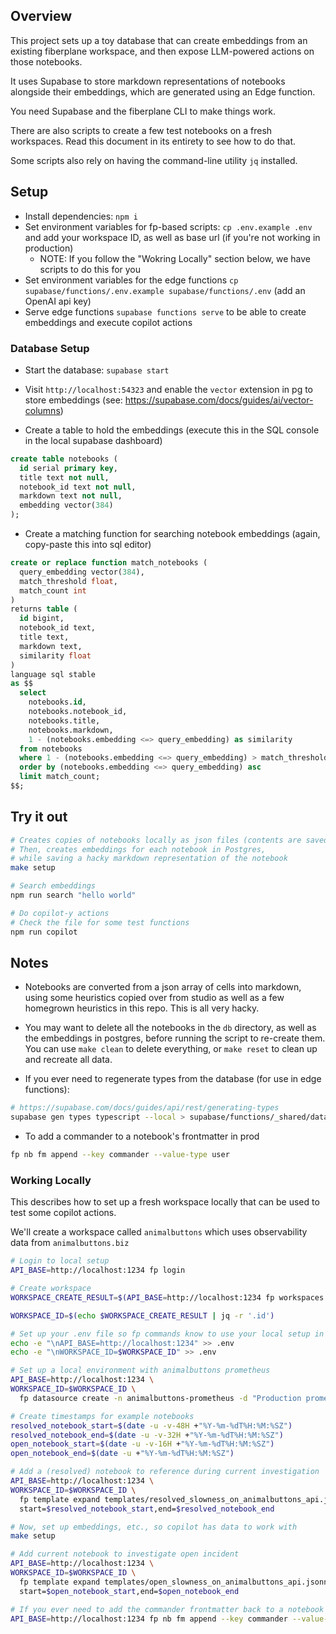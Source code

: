 ## Overview

This project sets up a toy database that can create embeddings from an existing fiberplane workspace, and then expose LLM-powered actions on those notebooks. 

It uses Supabase to store markdown representations of notebooks alongside their embeddings, which are generated using an Edge function.

You need Supabase and the fiberplane CLI to make things work.

There are also scripts to create a few test notebooks on a fresh workspaces. Read this document in its entirety to see how to do that.

Some scripts also rely on having the command-line utility `jq` installed.

## Setup

- Install dependencies: `npm i`
- Set environment variables for fp-based scripts: `cp .env.example .env` and add your workspace ID, as well as base url (if you're not working in production)
  * NOTE: If you follow the "Wokring Locally" section below, we have scripts to do this for you
- Set environment variables for the edge functions `cp supabase/functions/.env.example supabase/functions/.env` (add an OpenAI api key)
- Serve edge functions `supabase functions serve` to be able to create embeddings and execute copilot actions

### Database Setup

- Start the database: `supabase start`

- Visit `http://localhost:54323` and enable the `vector` extension in pg to store embeddings (see: https://supabase.com/docs/guides/ai/vector-columns)

- Create a table to hold the embeddings (execute this in the SQL console in the local supabase dashboard)

```sql
create table notebooks (
  id serial primary key,
  title text not null,
  notebook_id text not null,
  markdown text not null,
  embedding vector(384)
);
```

- Create a matching function for searching notebook embeddings (again, copy-paste this into sql editor)

```sql
create or replace function match_notebooks (
  query_embedding vector(384),
  match_threshold float,
  match_count int
)
returns table (
  id bigint,
  notebook_id text,
  title text,
  markdown text,
  similarity float
)
language sql stable
as $$
  select
    notebooks.id,
    notebooks.notebook_id,
    notebooks.title,
    notebooks.markdown,
    1 - (notebooks.embedding <=> query_embedding) as similarity
  from notebooks
  where 1 - (notebooks.embedding <=> query_embedding) > match_threshold
  order by (notebooks.embedding <=> query_embedding) asc
  limit match_count;
$$;
```

## Try it out

```sh
# Creates copies of notebooks locally as json files (contents are saved as individual files to the `db` directory)
# Then, creates embeddings for each notebook in Postgres,
# while saving a hacky markdown representation of the notebook
make setup

# Search embeddings
npm run search "hello world"

# Do copilot-y actions
# Check the file for some test functions
npm run copilot 
```

## Notes

- Notebooks are converted from a json array of cells into markdown, using some heuristics copied over from studio as well as a few homegrown heuristics in this repo. This is all very hacky.

- You may want to delete all the notebooks in the `db` directory, as well as the embeddings in postgres, before running the script to re-create them. You can use `make clean` to delete everything, or `make reset` to clean up and recreate all data.


- If you ever need to regenerate types from the database (for use in edge functions):

```sh
# https://supabase.com/docs/guides/api/rest/generating-types
supabase gen types typescript --local > supabase/functions/_shared/database.types.ts
```

- To add a commander to a notebook's frontmatter in prod

```sh
fp nb fm append --key commander --value-type user
```

### Working Locally

This describes how to set up a fresh workspace locally that can be used to test some copilot actions.

We'll create a workspace called `animalbuttons` which uses observability data from `animalbuttons.biz`

```sh
# Login to local setup
API_BASE=http://localhost:1234 fp login

# Create workspace
WORKSPACE_CREATE_RESULT=$(API_BASE=http://localhost:1234 fp workspaces create -n animalbuttons -d Animalbuttons --output=json)

WORKSPACE_ID=$(echo $WORKSPACE_CREATE_RESULT | jq -r '.id')

# Set up your .env file so fp commands know to use your local setup in the animalbuttons workspace
echo -e "\nAPI_BASE=http://localhost:1234" >> .env
echo -e "\nWORKSPACE_ID=$WORKSPACE_ID" >> .env

# Set up a local environment with animalbuttons prometheus
API_BASE=http://localhost:1234 \
WORKSPACE_ID=$WORKSPACE_ID \
  fp datasource create -n animalbuttons-prometheus -d "Production prometheus" --provider-type prometheus --provider-config '{ "url": "https://prometheus.animalbuttons.biz" }'

# Create timestamps for example notebooks
resolved_notebook_start=$(date -u -v-48H +"%Y-%m-%dT%H:%M:%SZ")
resolved_notebook_end=$(date -u -v-32H +"%Y-%m-%dT%H:%M:%SZ")
open_notebook_start=$(date -u -v-16H +"%Y-%m-%dT%H:%M:%SZ")
open_notebook_end=$(date -u +"%Y-%m-%dT%H:%M:%SZ")

# Add a (resolved) notebook to reference during current investigation
API_BASE=http://localhost:1234 \
WORKSPACE_ID=$WORKSPACE_ID \
  fp template expand templates/resolved_slowness_on_animalbuttons_api.jsonnet \
  start=$resolved_notebook_start,end=$resolved_notebook_end

# Now, set up embeddings, etc., so copilot has data to work with
make setup

# Add current notebook to investigate open incident
API_BASE=http://localhost:1234 \
WORKSPACE_ID=$WORKSPACE_ID \
  fp template expand templates/open_slowness_on_animalbuttons_api.jsonnet \
  start=$open_notebook_start,end=$open_notebook_end

# If you ever need to add the commander frontmatter back to a notebook (like if you accidentally delete it)
API_BASE=http://localhost:1234 fp nb fm append --key commander --value-type user
```